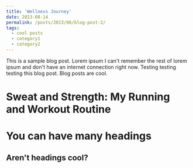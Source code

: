 ```yaml
---
title: 'Wellness Journey'
date: 2013-08-14
permalink: /posts/2013/08/blog-post-2/
tags:
  - cool posts
  - category1
  - category2
---
```


This is a sample blog post. Lorem ipsum I can't remember the rest of lorem ipsum and don't have an internet connection right now. Testing testing testing this blog post. Blog posts are cool.

Sweat and Strength: My Running and Workout Routine
======

You can have many headings
======

Aren't headings cool?
------
